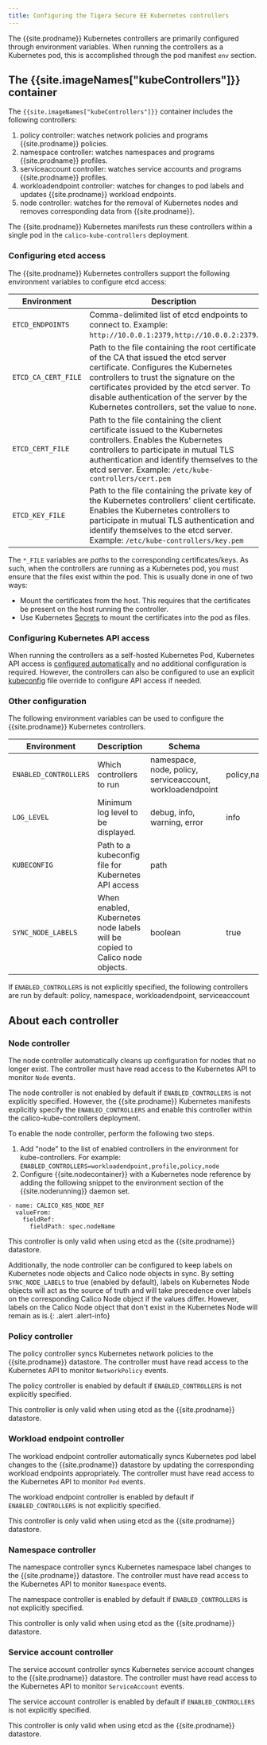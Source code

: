 ```yaml
---
title: Configuring the Tigera Secure EE Kubernetes controllers
---
```


The {{site.prodname}} Kubernetes controllers are primarily configured through environment variables. When running
the controllers as a Kubernetes pod, this is accomplished through the pod manifest `env`
section.

## The {{site.imageNames["kubeControllers"]}} container

The `{{site.imageNames["kubeControllers"]}}` container includes the following controllers:

1. policy controller: watches network policies and programs {{site.prodname}} policies.
1. namespace controller: watches namespaces and programs {{site.prodname}} profiles.
1. serviceaccount controller: watches service accounts and programs {{site.prodname}} profiles.
1. workloadendpoint controller: watches for changes to pod labels and updates {{site.prodname}} workload endpoints.
1. node controller: watches for the removal of Kubernetes nodes and removes corresponding data from {{site.prodname}}.

The {{site.prodname}} Kubernetes manifests run these controllers within a single pod in the `calico-kube-controllers` deployment.

### Configuring etcd access

The {{site.prodname}} Kubernetes controllers support the following environment variables to configure etcd access:

| Environment   | Description | Schema |
| ------------- | ----------- | ------ |
| `ETCD_ENDPOINTS`    | Comma-delimited list of etcd endpoints to connect to. Example: `http://10.0.0.1:2379,http://10.0.0.2:2379`.
| `ETCD_CA_CERT_FILE` | Path to the file containing the root certificate of the CA that issued the etcd server certificate. Configures the Kubernetes controllers to trust the signature on the certificates provided by the etcd server. To disable authentication of the server by the Kubernetes controllers, set the value to `none`. | path
| `ETCD_CERT_FILE`    | Path to the file containing the client certificate issued to the Kubernetes controllers. Enables the Kubernetes controllers to participate in mutual TLS authentication and identify themselves to the etcd server. Example: `/etc/kube-controllers/cert.pem` | path
| `ETCD_KEY_FILE`     | Path to the file containing the private key of the Kubernetes controllers' client certificate. Enables the Kubernetes controllers to participate in mutual TLS authentication and identify themselves to the etcd server. Example: `/etc/kube-controllers/key.pem` | path

The `*_FILE` variables are _paths_ to the corresponding certificates/keys. As such, when the controllers are running as a Kubernetes pod, you
must ensure that the files exist within the pod. This is usually done in one of two ways:

* Mount the certificates from the host. This requires that the certificates be present on the host running the controller.
* Use Kubernetes [Secrets](http://kubernetes.io/docs/user-guide/secrets/) to mount the certificates into the pod as files.

### Configuring Kubernetes API access

When running the controllers as a self-hosted Kubernetes Pod, Kubernetes API access is [configured automatically][in-cluster-config] and
no additional configuration is required. However, the controllers can also be configured to use an explicit [kubeconfig][kubeconfig] file override to
configure API access if needed.

### Other configuration

The following environment variables can be used to configure the {{site.prodname}} Kubernetes controllers.

| Environment   | Description | Schema | Default |
| ------------- | ----------- | ------ | -------
| `ENABLED_CONTROLLERS` | Which controllers to run | namespace, node, policy, serviceaccount, workloadendpoint | policy,namespace,serviceaccount,workloadendpoint,node
| `LOG_LEVEL`     | Minimum log level to be displayed. | debug, info, warning, error | info
| `KUBECONFIG`    | Path to a kubeconfig file for Kubernetes API access | path | 
| `SYNC_NODE_LABELS`    | When enabled, Kubernetes node labels will be copied to Calico node objects. | boolean | true

If `ENABLED_CONTROLLERS` is not explicitly specified, the following controllers are run by default: policy, namespace, workloadendpoint, serviceaccount

[in-cluster-config]: https://kubernetes.io/docs/tasks/access-application-cluster/access-cluster/#accessing-the-api-from-a-pod
[kubeconfig]: https://kubernetes.io/docs/concepts/configuration/organize-cluster-access-kubeconfig/

## About each controller

### Node controller

The node controller automatically cleans up configuration for nodes that no longer exist. The controller must have read 
access to the Kubernetes API to monitor `Node` events.

The node controller is not enabled by default if `ENABLED_CONTROLLERS` is not explicitly specified.
However, the {{site.prodname}} Kubernetes manifests explicitly specify the `ENABLED_CONTROLLERS` and enable this controller
within the calico-kube-controllers deployment.

To enable the node controller, perform the following two steps.

1. Add "node" to the list of enabled controllers in the environment for kube-controllers. For example: `ENABLED_CONTROLLERS=workloadendpoint,profile,policy,node`
1. Configure {{site.nodecontainer}} with a Kubernetes node reference by adding the following snippet to the environment section of the {{site.noderunning}} daemon set.
```
- name: CALICO_K8S_NODE_REF
  valueFrom:
    fieldRef:
      fieldPath: spec.nodeName
```

This controller is only valid when using etcd as the {{site.prodname}} datastore.

Additionally, the node controller can be configured to keep labels on Kubernetes node
objects and Calico node objects in sync. By setting `SYNC_NODE_LABELS` to true (enabled
by default), labels on Kubernetes Node objects will act as the source of truth and
will take precedence over labels on the corresponding Calico Node object if the values differ.
However, labels on the Calico Node object that don't exist in the Kubernetes Node will remain as is.{: .alert .alert-info}

### Policy controller

The policy controller syncs Kubernetes network policies to the {{site.prodname}} datastore. The controller must have read 
access to the Kubernetes API to monitor `NetworkPolicy` events.

The policy controller is enabled by default if `ENABLED_CONTROLLERS` is not explicitly specified.

This controller is only valid when using etcd as the {{site.prodname}} datastore.

### Workload endpoint controller

The workload endpoint controller automatically syncs Kubernetes pod label changes to the {{site.prodname}} datastore by updating
the corresponding workload endpoints appropriately. The controller must have read 
access to the Kubernetes API to monitor `Pod` events.

The workload endpoint controller is enabled by default if `ENABLED_CONTROLLERS` is not explicitly specified.

This controller is only valid when using etcd as the {{site.prodname}} datastore.

### Namespace controller

The namespace controller syncs Kubernetes namespace label changes to the {{site.prodname}} datastore. The controller must have read 
access to the Kubernetes API to monitor `Namespace` events.

The namespace controller is enabled by default if `ENABLED_CONTROLLERS` is not explicitly specified.

This controller is only valid when using etcd as the {{site.prodname}} datastore.

### Service account controller

The service account controller syncs Kubernetes service account changes to the {{site.prodname}} datastore.
The controller must have read access to the Kubernetes API to monitor `ServiceAccount` events.

The service account controller is enabled by default if `ENABLED_CONTROLLERS` is not explicitly specified.

This controller is only valid when using etcd as the {{site.prodname}} datastore.

